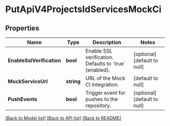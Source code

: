 # PutApiV4ProjectsIdServicesMockCi

## Properties
Name | Type | Description | Notes
------------ | ------------- | ------------- | -------------
**EnableSslVerification** | **bool** | Enable SSL verification. Defaults to &#x60;true&#x60; (enabled). | [optional] [default to null]
**MockServiceUrl** | **string** | URL of the Mock CI integration. | [default to null]
**PushEvents** | **bool** | Trigger event for pushes to the repository. | [optional] [default to null]

[[Back to Model list]](../README.md#documentation-for-models) [[Back to API list]](../README.md#documentation-for-api-endpoints) [[Back to README]](../README.md)


